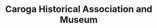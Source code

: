 ---
layout: repo
title: "Caroga Historical Association and Museum"
id: 19176
permalink: repos/19176/
---